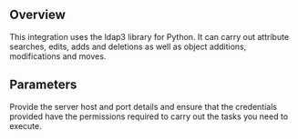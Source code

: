 ## Overview

This integration uses the ldap3 library for Python. It can carry out attribute searches, edits, adds and deletions as well as object additions, modifications and moves.

## Parameters

Provide the server host and port details and ensure that the credentials provided have the permissions required to carry out the tasks you need to execute.